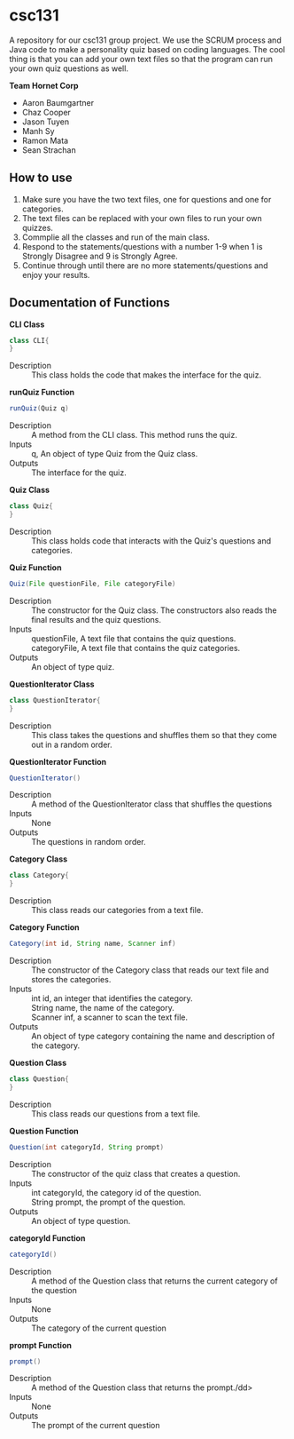 # csc131
A repository for our csc131 group project. We use the SCRUM process and Java code to make a personality quiz based on coding languages. The cool thing is that you can add your own text files so that the program can run your own quiz questions as well.

**Team Hornet Corp**

* Aaron Baumgartner
* Chaz Cooper
* Jason Tuyen
* Manh Sy
* Ramon Mata
* Sean Strachan

## How to use

1. Make sure you have the two text files, one for questions and one for categories.
2. The text files can be replaced with your own files to run your own quizzes.
3. Commplie all the classes and run of the main class.
4. Respond to the statements/questions with a number 1-9 when 1 is Strongly Disagree and 9 is Strongly Agree.
5. Continue through until there are no more statements/questions and enjoy your results.

## Documentation of Functions
**CLI Class**
```java
class CLI{
}
```
<dl>
  <dt>Description</dt>
  <dd>This class holds the code that makes the interface for the quiz.</dd>
</dl>

**runQuiz Function**
```java
runQuiz(Quiz q)
```
<dl>
  <dt>Description</dt>
  <dd>A method from the CLI class. This method runs the quiz.</dd>

  <dt>Inputs</dt>
  <dd>q, An object of type Quiz from the Quiz class.</dd>
  
  <dt>Outputs</dt>
  <dd>The interface for the quiz.</dd>
</dl>

**Quiz Class**
```java
class Quiz{
}
```
<dl>
  <dt>Description</dt>
  <dd>This class holds code that interacts with the Quiz's questions and categories.</dd>
  
**Quiz Function**
```java
Quiz(File questionFile, File categoryFile)
```
<dl>
  <dt>Description</dt>
  <dd>The constructor for the Quiz class. The constructors also reads the final results and the quiz questions.<dd>

  <dt>Inputs</dt>
  <dd>questionFile, A text file that contains the quiz questions.</dd>
  <dd>categoryFile, A text file that contains the quiz categories.</dd>
  
  <dt>Outputs</dt>
  <dd>An object of type quiz.</dd>
</dl>

**QuestionIterator Class**
```java
class QuestionIterator{
}
```
<dl>
  <dt>Description</dt>
  <dd>This class takes the questions and shuffles them so that they come out in a random order.</dd>
</dl>

**QuestionIterator Function**
```java
QuestionIterator()
```
<dl>
  <dt>Description</dt>
  <dd>A method of the QuestionIterator class that shuffles the questions</dd>

  <dt>Inputs</dt>
  <dd>None</dd>
  
  <dt>Outputs</dt>
  <dd>The questions in random order.</dd>
</dl>

**Category Class**
```java
class Category{
}
```
<dl>
  <dt>Description</dt>
  <dd>This class reads our categories from a text file.</dd>
</dl>

**Category Function**
```java
Category(int id, String name, Scanner inf)
```
<dl>
  <dt>Description</dt>
  <dd>The constructor of the Category class that reads our text file and stores the categories.</dd>

  <dt>Inputs</dt>
  <dd>int id, an integer that identifies the category.</dd>
  <dd>String name, the name of the category.</dd>
  <dd>Scanner inf, a scanner to scan the text file.</dd>
  
  <dt>Outputs</dt>
  <dd>An object of type category containing the name and description of the category.</dd>
</dl>

**Question Class**
```java
class Question{
}
```
<dl>
  <dt>Description</dt>
  <dd>This class reads our questions from a text file.</dd>
</dl>

**Question Function**
```java
Question(int categoryId, String prompt)
```
<dl>
  <dt>Description</dt>
  <dd>The constructor of the quiz class that creates a question.</dd>

  <dt>Inputs</dt>
  <dd>int categoryId, the category id of the question.</dd>
  <dd>String prompt, the prompt of the question.</dd>
  
  <dt>Outputs</dt>
  <dd>An object of type question.</dd>
</dl>

**categoryId Function**
```java
categoryId()
```
<dl>
  <dt>Description</dt>
  <dd>A method of the Question class that returns the current category of the question</dd>

  <dt>Inputs</dt>
  <dd>None</dd>
  
  <dt>Outputs</dt>
  <dd>The category of the current question</dd>
</dl>

**prompt Function**
```java
prompt()
```
<dl>
  <dt>Description</dt>
  <dd>A method of the Question class that returns the prompt./dd>

  <dt>Inputs</dt>
  <dd>None</dd>
  
  <dt>Outputs</dt>
  <dd>The prompt of the current question</dd>
</dl>
